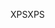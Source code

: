 <span data-ttu-id="67a16-101">XPS</span><span class="sxs-lookup"><span data-stu-id="67a16-101">XPS</span></span>